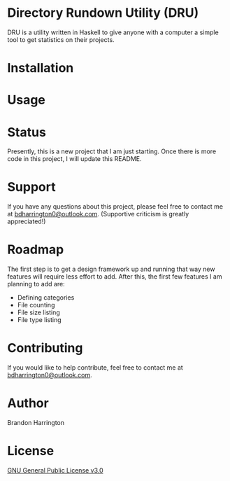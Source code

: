 
# Directory Rundown Utility (DRU)

DRU is a utility written in Haskell to give anyone with a
computer a simple tool to get statistics on their projects.


# Installation


# Usage


# Status

Presently, this is a new project that I am just starting.
Once there is more code in this project, I will update this
README.


# Support

If you have any questions about this project, please feel
free to contact me at bdharrington0@outlook.com. (Supportive
criticism is greatly appreciated!)


# Roadmap 

The first step is to get a design framework up and running
that way new features will require less effort to add. After
this, the first few features I am planning to add are:
* Defining categories
* File counting
* File size listing
* File type listing


# Contributing

If you would like to help contribute, feel free to contact
me at bdharrington0@outlook.com.


# Author

Brandon Harrington


# License

[GNU General Public License v3.0](https://choosealicense.com/licenses/gpl-3.0/)